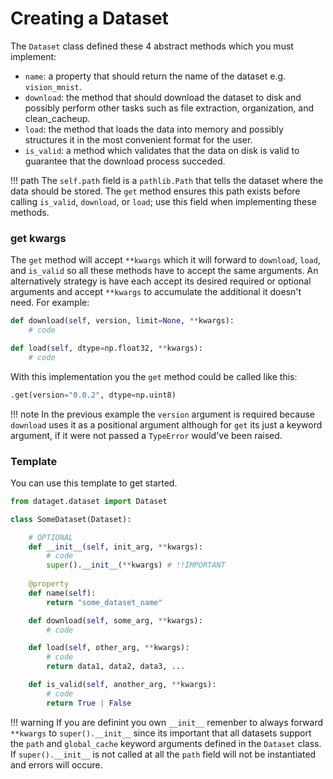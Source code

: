 
# Creating a Dataset

The `Dataset` class defined these 4 abstract methods which you must implement:

* `name`: a property that should return the name of the dataset e.g. `vision_mnist`.
* `download`: the method that should download the dataset to disk and possibly perform other tasks such as file extraction, organization, and clean_cacheup.
* `load`: the method that loads the data into memory and possibly structures it in the most convenient format for the user.
* `is_valid`: a method which validates that the data on disk is valid to guarantee that the download process succeded.


!!! path
    The `self.path` field is a `pathlib.Path` that tells the dataset where the data should be stored. The `get` method ensures this path exists before calling `is_valid`, `download`, or `load`; use this field when implementing these methods.

### get kwargs
The `get` method will accept `**kwargs` which it will forward to `download`, `load`, and `is_valid` so all these methods have to accept the same arguments. An alternatively strategy is have each accept its desired required or optional arguments and accept `**kwargs` to accumulate the additional it doesn't need. For example:

```python
def download(self, version, limit=None, **kwargs):
    # code

def load(self, dtype=np.float32, **kwargs):
    # code
```

With this implementation you the `get` method could be called like this:

```python
.get(version="0.0.2", dtype=np.uint8)
```

!!! note
    In the previous example the `version` argument is required because `download` uses it as a positional argument although for `get` its just a keyword argument, if it were not passed a `TypeError` would've been raised.

### Template

You can use this template to get started. 

```python
from dataget.dataset import Dataset

class SomeDataset(Dataset):

    # OPTIONAL
    def __init__(self, init_arg, **kwargs):
        # code
        super().__init__(**kwargs) # !!IMPORTANT
    
    @property
    def name(self):
        return "some_dataset_name"

    def download(self, some_arg, **kwargs):
        # code 

    def load(self, other_arg, **kwargs):
        # code
        return data1, data2, data3, ...

    def is_valid(self, another_arg, **kwargs):
        # code
        return True | False
```

!!! warning
    If you are definint you own `__init__` remenber to always forward `**kwargs` to `super().__init__` since its important that all datasets support the `path` and `global_cache` keyword arguments defined in the `Dataset` class. If `super().__init__` is not called at all the `path` field will not be instantiated and errors will occure.